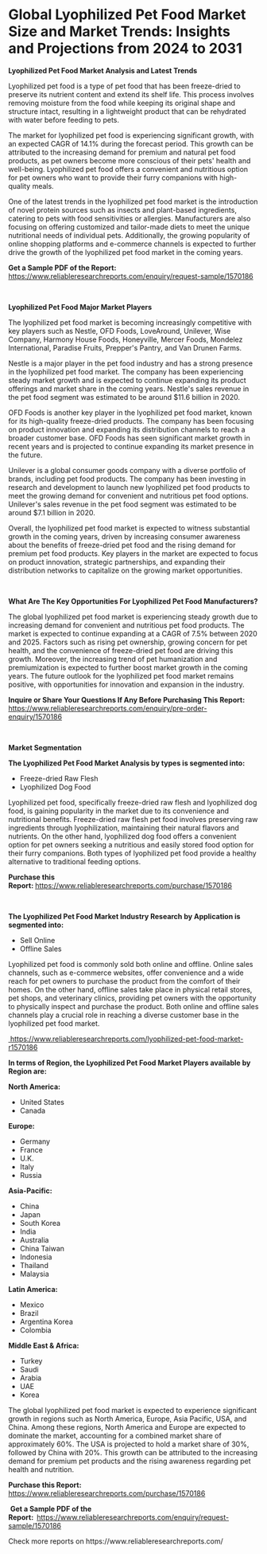 <p><h1>Global Lyophilized Pet Food Market Size and Market Trends: Insights and Projections from 2024 to 2031</h1></p><p><strong>Lyophilized Pet Food Market Analysis and Latest Trends</strong></p>
<p><p>Lyophilized pet food is a type of pet food that has been freeze-dried to preserve its nutrient content and extend its shelf life. This process involves removing moisture from the food while keeping its original shape and structure intact, resulting in a lightweight product that can be rehydrated with water before feeding to pets.</p><p>The market for lyophilized pet food is experiencing significant growth, with an expected CAGR of 14.1% during the forecast period. This growth can be attributed to the increasing demand for premium and natural pet food products, as pet owners become more conscious of their pets' health and well-being. Lyophilized pet food offers a convenient and nutritious option for pet owners who want to provide their furry companions with high-quality meals.</p><p>One of the latest trends in the lyophilized pet food market is the introduction of novel protein sources such as insects and plant-based ingredients, catering to pets with food sensitivities or allergies. Manufacturers are also focusing on offering customized and tailor-made diets to meet the unique nutritional needs of individual pets. Additionally, the growing popularity of online shopping platforms and e-commerce channels is expected to further drive the growth of the lyophilized pet food market in the coming years.</p></p>
<p><strong>Get a Sample PDF of the Report:&nbsp;</strong> <a href="https://www.reliableresearchreports.com/enquiry/request-sample/1570186">https://www.reliableresearchreports.com/enquiry/request-sample/1570186</a></p>
<p>&nbsp;</p>
<p><strong>Lyophilized Pet Food Major Market Players</strong></p>
<p><p>The lyophilized pet food market is becoming increasingly competitive with key players such as Nestle, OFD Foods, LoveAround, Unilever, Wise Company, Harmony House Foods, Honeyville, Mercer Foods, Mondelez International, Paradise Fruits, Prepper's Pantry, and Van Drunen Farms. </p><p>Nestle is a major player in the pet food industry and has a strong presence in the lyophilized pet food market. The company has been experiencing steady market growth and is expected to continue expanding its product offerings and market share in the coming years. Nestle's sales revenue in the pet food segment was estimated to be around $11.6 billion in 2020.</p><p>OFD Foods is another key player in the lyophilized pet food market, known for its high-quality freeze-dried products. The company has been focusing on product innovation and expanding its distribution channels to reach a broader customer base. OFD Foods has seen significant market growth in recent years and is projected to continue expanding its market presence in the future.</p><p>Unilever is a global consumer goods company with a diverse portfolio of brands, including pet food products. The company has been investing in research and development to launch new lyophilized pet food products to meet the growing demand for convenient and nutritious pet food options. Unilever's sales revenue in the pet food segment was estimated to be around $7.1 billion in 2020.</p><p>Overall, the lyophilized pet food market is expected to witness substantial growth in the coming years, driven by increasing consumer awareness about the benefits of freeze-dried pet food and the rising demand for premium pet food products. Key players in the market are expected to focus on product innovation, strategic partnerships, and expanding their distribution networks to capitalize on the growing market opportunities.</p></p>
<p>&nbsp;</p>
<p><strong>What Are The Key Opportunities For Lyophilized Pet Food Manufacturers?</strong></p>
<p><p>The global lyophilized pet food market is experiencing steady growth due to increasing demand for convenient and nutritious pet food products. The market is expected to continue expanding at a CAGR of 7.5% between 2020 and 2025. Factors such as rising pet ownership, growing concern for pet health, and the convenience of freeze-dried pet food are driving this growth. Moreover, the increasing trend of pet humanization and premiumization is expected to further boost market growth in the coming years. The future outlook for the lyophilized pet food market remains positive, with opportunities for innovation and expansion in the industry.</p></p>
<p><strong>Inquire or Share Your Questions If Any Before Purchasing This Report:</strong> <a href="https://www.reliableresearchreports.com/enquiry/pre-order-enquiry/1570186">https://www.reliableresearchreports.com/enquiry/pre-order-enquiry/1570186</a></p>
<p>&nbsp;</p>
<p><strong>Market Segmentation</strong></p>
<p><strong>The Lyophilized Pet Food Market Analysis by types is segmented into:</strong></p>
<p><ul><li>Freeze-dried Raw Flesh</li><li>Lyophilized Dog Food</li></ul></p>
<p><p>Lyophilized pet food, specifically freeze-dried raw flesh and lyophilized dog food, is gaining popularity in the market due to its convenience and nutritional benefits. Freeze-dried raw flesh pet food involves preserving raw ingredients through lyophilization, maintaining their natural flavors and nutrients. On the other hand, lyophilized dog food offers a convenient option for pet owners seeking a nutritious and easily stored food option for their furry companions. Both types of lyophilized pet food provide a healthy alternative to traditional feeding options.</p></p>
<p><strong>Purchase this Report:&nbsp;</strong><a href="https://www.reliableresearchreports.com/purchase/1570186">https://www.reliableresearchreports.com/purchase/1570186</a></p>
<p>&nbsp;</p>
<p><strong>The Lyophilized Pet Food Market Industry Research by Application is segmented into:</strong></p>
<p><ul><li>Sell Online</li><li>Offline Sales</li></ul></p>
<p><p>Lyophilized pet food is commonly sold both online and offline. Online sales channels, such as e-commerce websites, offer convenience and a wide reach for pet owners to purchase the product from the comfort of their homes. On the other hand, offline sales take place in physical retail stores, pet shops, and veterinary clinics, providing pet owners with the opportunity to physically inspect and purchase the product. Both online and offline sales channels play a crucial role in reaching a diverse customer base in the lyophilized pet food market.</p></p>
<p><a href="https://www.reliableresearchreports.com/lyophilized-pet-food-market-r1570186">&nbsp;https://www.reliableresearchreports.com/lyophilized-pet-food-market-r1570186</a></p>
<p><strong>In terms of Region, the Lyophilized Pet Food Market Players available by Region are:</strong></p>
<p>
    <p> <strong> North America: </strong>
        <ul>
            <li>United States</li>
            <li>Canada</li>
        </ul>
        </p> 
    <p> <strong> Europe: </strong>
        <ul>
            <li>Germany</li>
            <li>France</li>
            <li>U.K.</li>
            <li>Italy</li>
            <li>Russia</li>
        </ul>
        </p> 
    <p> <strong> Asia-Pacific: </strong>
        <ul>
            <li>China</li>
            <li>Japan</li>
            <li>South Korea</li>
            <li>India</li>
            <li>Australia</li>
            <li>China Taiwan</li>
            <li>Indonesia</li>
            <li>Thailand</li>
            <li>Malaysia</li>
        </ul>
        </p> 
    <p> <strong> Latin America: </strong>
        <ul>
            <li>Mexico</li>
            <li>Brazil</li>
            <li>Argentina Korea</li>
            <li>Colombia</li>
        </ul>
        </p> 
    <p> <strong> Middle East & Africa: </strong>
        <ul>
            <li>Turkey</li>
            <li>Saudi</li>
            <li>Arabia</li>
            <li>UAE</li>
            <li>Korea</li>
        </ul>
    </p>
    </p>
<p><p>The global lyophilized pet food market is expected to experience significant growth in regions such as North America, Europe, Asia Pacific, USA, and China. Among these regions, North America and Europe are expected to dominate the market, accounting for a combined market share of approximately 60%. The USA is projected to hold a market share of 30%, followed by China with 20%. This growth can be attributed to the increasing demand for premium pet products and the rising awareness regarding pet health and nutrition.</p></p>
<p><strong>Purchase this Report: </strong><a href="https://www.reliableresearchreports.com/purchase/1570186">https://www.reliableresearchreports.com/purchase/1570186</a></p>
<p>&nbsp;<strong>Get a Sample PDF of the Report:&nbsp;&nbsp;</strong><a href="https://www.reliableresearchreports.com/enquiry/request-sample/1570186">https://www.reliableresearchreports.com/enquiry/request-sample/1570186</a></p>
<p><strong></strong></p>
<p>Check more reports on https://www.reliableresearchreports.com/</p>